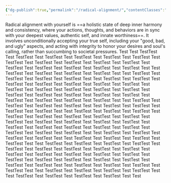 ```yaml
---
{"dg-publish":true,"permalink":"/radical-alignment/","contentClasses":"spine-medium","noteIcon":"","created":"2025-10-02T18:25:07.179+02:00","updated":"2025-10-02T20:39:36.413+02:00"}
---
```


Radical alignment with yourself is ==a holistic state of deep inner harmony and consistency, where your actions, thoughts, and behaviors are in sync with your deepest values, authentic self, and innate worthiness==. It involves unconditionally accepting your true self, including your "good, bad, and ugly" aspects, and acting with integrity to honor your desires and soul's calling, rather than succumbing to societal pressures.
Test
Test
TestTest
Test
TestTest
Test
TestTest
Test
TestTest
Test
TestTest
Test
TestTest
Test
TestTest
Test
TestTest
Test
TestTest
Test
TestTest
Test
TestTest
Test
TestTest
Test
TestTest
Test
TestTest
Test
TestTest
Test
TestTest
Test
Test
TestTest
Test
TestTest
Test
TestTest
Test
TestTest
Test
Test
TestTest
Test
TestTest
Test
TestTest
Test
TestTest
Test
Test
TestTest
Test
TestTest
Test
TestTest
Test
TestTest
Test
TestTest
Test
TestTest
Test
TestTest
Test
TestTest
Test
TestTest
Test
TestTest
Test
TestTest
Test
TestTest
Test
TestTest
Test
TestTest
Test
TestTest
Test
TestTest
Test
TestTest
Test
TestTest
Test
TestTest
Test
TestTest
Test
TestTest
Test
Test
TestTest
Test
TestTest
Test
TestTest
Test
TestTest
Test
Test
TestTest
Test
TestTest
Test
TestTest
Test
TestTest
Test
Test
TestTest
Test
TestTest
Test
TestTest
Test
TestTest
Test
TestTest
Test
TestTest
Test
TestTest
Test
TestTest
Test
TestTest
Test
TestTest
Test
TestTest
Test
TestTest
Test
TestTest
Test
TestTest
Test
TestTest
Test
TestTest
Test
TestTest
Test
TestTest
Test
TestTest
Test
TestTest
Test
TestTest
Test
Test
TestTest
Test
TestTest
Test
TestTest
Test
TestTest
Test
Test
TestTest
Test
TestTest
Test
TestTest
Test
TestTest
Test
Test
TestTest
Test
TestTest
Test
TestTest
Test
TestTest
Test
TestTest
Test
TestTest
Test
TestTest
Test
TestTest
Test
TestTest
Test
TestTest
Test
TestTest
Test
TestTest
Test
TestTest
Test
TestTest
Test
TestTest
Test
TestTest
Test
TestTest
Test
TestTest
Test
TestTest
Test
TestTest
Test
TestTest
Test
Test
TestTest
Test
TestTest
Test
TestTest
Test
TestTest
Test
Test
TestTest
Test
TestTest
Test
TestTest
Test
TestTest
Test
Test
TestTest
Test
TestTest
Test
TestTest
Test
TestTest
Test
Test

<div class="spine-ribcage"> <!-- Upper ribs (5 per side) --> <div class="rib-upper-r1"></div> <div class="rib-upper-r2"></div> <div class="rib-upper-r3"></div> <div class="rib-upper-r4"></div> <div class="rib-upper-r5"></div> <div class="rib-upper-l1"></div> <div class="rib-upper-l2"></div> <div class="rib-upper-l3"></div> <div class="rib-upper-l4"></div> <div class="rib-upper-l5"></div> <!-- Middle ribs (7 per side - the true ribs) --> <div class="rib-mid-r1"></div> <div class="rib-mid-r2"></div> <div class="rib-mid-r3"></div> <div class="rib-mid-r4"></div> <div class="rib-mid-r5"></div> <div class="rib-mid-r6"></div> <div class="rib-mid-r7"></div> <div class="rib-mid-l1"></div> <div class="rib-mid-l2"></div> <div class="rib-mid-l3"></div> <div class="rib-mid-l4"></div> <div class="rib-mid-l5"></div> <div class="rib-mid-l6"></div> <div class="rib-mid-l7"></div> <!-- Lower ribs (5 per side - false and floating) --> <div class="rib-lower-r1"></div> <div class="rib-lower-r2"></div> <div class="rib-lower-r3"></div> <div class="rib-lower-r4"></div> <div class="rib-lower-r5"></div> <div class="rib-lower-l1"></div> <div class="rib-lower-l2"></div> <div class="rib-lower-l3"></div> <div class="rib-lower-l4"></div> <div class="rib-lower-l5"></div> <!-- Lumbar ribs (2 per side - vestigial) --> <div class="rib-lumbar-r1"></div> <div class="rib-lumbar-r2"></div> <div class="rib-lumbar-l1"></div> <div class="rib-lumbar-l2"></div> </div>
